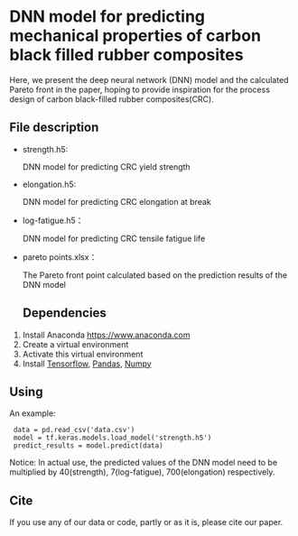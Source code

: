 # DNN model for predicting mechanical properties of carbon black filled rubber composites
Here, we present the deep neural network (DNN) model and the calculated Pareto front in the paper, hoping to provide inspiration for the process design of carbon black-filled rubber composites(CRC).

## File description

- strength.h5:

  DNN model for predicting CRC yield strength

- elongation.h5:

  DNN model for predicting CRC elongation at break

- log-fatigue.h5：

  DNN model for predicting CRC tensile fatigue life

- pareto points.xlsx：
  
  The Pareto front point calculated based on the prediction results of the DNN model

  ## Dependencies

1. Install Anaconda <https://www.anaconda.com>
2. Create a virtual environment
3. Activate this virtual environment
4. Install [Tensorflow](https://www.tensorflow.org/get_started/os_setup), [Pandas](https://pandas.pydata.org/getting_started.html), [Numpy](https://numpy.org/install)

  ## Using
  An example:
  
 ```shell
  data = pd.read_csv('data.csv')
  model = tf.keras.models.load_model('strength.h5')
  predict_results = model.predict(data)
  ```
  Notice:
In actual use, the predicted values ​​of the DNN model need to be multiplied by 40(strength), 7(log-fatigue), 700(elongation) respectively.

 ## Cite
 If you use any of our data or code, partly or as it is, please cite our paper.
